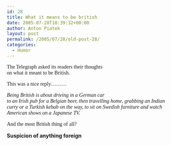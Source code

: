 ```yaml
---
id: 28
title: What it means to be british
date: 2005-07-28T18:39:32+00:00
author: Anton Piatek
layout: post
permalink: /2005/07/28/old-post-28/
categories:
  - Humor
---
```

<div>
  <font face="Comic Sans MS">The Telegraph asked its readers their thoughts<br /> on what it meant to be British.</p> 
  
  <p>
    </font>
  </p>
  
  <p>
    <font face="Comic Sans MS">This was a nice reply&#8230;&#8230;&#8230;</font>
  </p>
  
  <p>
    <font face="Comic Sans MS"><em>Being British is about driving in a German car<br /> to an Irish pub for a Belgian beer, then travelling home, grabbing an Indian<br /> curry or a Turkish kebab on the way, to sit on Swedish furniture and watch<br /> American shows on a Japanese TV.</em></font>
  </p>
  
  <p>
    <font face="Comic Sans MS">And the most British thing of all?</font>
  </p>
  
  <p>
    <strong>Suspicion of anything foreign&nbsp;</strong>
  </p>
  
  <p>
    <suspicion />
  </p></div>
